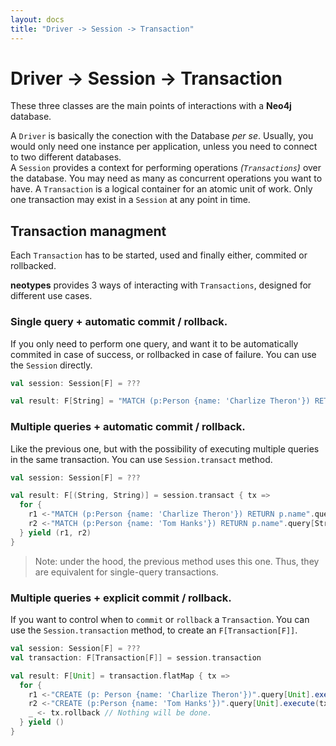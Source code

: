 ```yaml
---
layout: docs
title: "Driver -> Session -> Transaction"
---
```


# Driver -> Session -> Transaction

These three classes are the main points of interactions with a **Neo4j** database.

A `Driver` is basically the conection with the Database _per se_. Usually, you would only need one instance per application, unless you need to connect to two different databases.<br>
A `Session` provides a context for performing operations _(`Transactions`)_ over the database. You may need as many as concurrent operations you want to have.
A `Transaction` is a logical container for an atomic unit of work. Only one transaction may exist in a `Session` at any point in time.

## Transaction managment

Each `Transaction` has to be started, used and finally either, commited or rollbacked.

**neotypes** provides 3 ways of interacting with `Transactions`, designed for different use cases.

### Single query + automatic commit / rollback.

If you only need to perform one query, and want it to be automatically commited in case of success, or rollbacked in case of failure.
You can use the `Session` directly.

```scala
val session: Session[F] = ???

val result: F[String] = "MATCH (p:Person {name: 'Charlize Theron'}) RETURN p.name".query[String].single(session)
```

### Multiple queries + automatic commit / rollback.

Like the previous one, but with the possibility of executing multiple queries in the same transaction.
You can use `Session.transact` method.

```scala
val session: Session[F] = ???

val result: F[(String, String)] = session.transact { tx =>
  for {
    r1 <-"MATCH (p:Person {name: 'Charlize Theron'}) RETURN p.name".query[String].single(tx)
    r2 <-"MATCH (p:Person {name: 'Tom Hanks'}) RETURN p.name".query[String].single(tx)
  } yield (r1, r2)
}
```

> Note: under the hood, the previous method uses this one. Thus, they are equivalent for single-query transactions.

### Multiple queries + explicit commit / rollback.

If you want to control when to `commit` or `rollback` a `Transaction`.
You can use the `Session.transaction` method, to create an `F[Transaction[F]]`.

```scala
val session: Session[F] = ???
val transaction: F[Transaction[F]] = session.transaction

val result: F[Unit] = transaction.flatMap { tx =>
  for {
    r1 <-"CREATE (p: Person {name: 'Charlize Theron'})".query[Unit].execute(tx)
    r2 <-"CREATE (p:Person {name: 'Tom Hanks'})".query[Unit].execute(tx)
    _ <- tx.rollback // Nothing will be done.
  } yield ()
}
```
